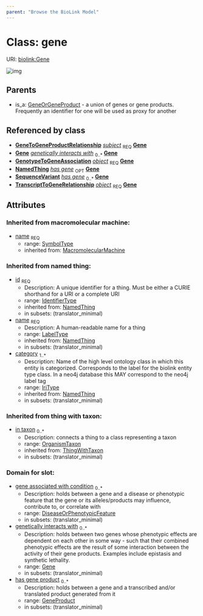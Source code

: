 ```yaml
---
parent: "Browse the BioLink Model"
---
```



# Class: gene




URI: [biolink:Gene](https://w3id.org/biolink/vocab/Gene)

![img](images/Gene.png)

## Parents

 *  is_a: [GeneOrGeneProduct](GeneOrGeneProduct.md) - a union of genes or gene products. Frequently an identifier for one will be used as proxy for another

## Referenced by class

 *  **[GeneToGeneProductRelationship](GeneToGeneProductRelationship.md)** *[subject](gene_to_gene_product_relationship_subject.md)*  <sub>REQ</sub>  **[Gene](Gene.md)**
 *  **[Gene](Gene.md)** *[genetically interacts with](genetically_interacts_with.md)*  <sub>0..*</sub>  **[Gene](Gene.md)**
 *  **[GenotypeToGeneAssociation](GenotypeToGeneAssociation.md)** *[object](genotype_to_gene_association_object.md)*  <sub>REQ</sub>  **[Gene](Gene.md)**
 *  **[NamedThing](NamedThing.md)** *[has gene](has_gene.md)*  <sub>OPT</sub>  **[Gene](Gene.md)**
 *  **[SequenceVariant](SequenceVariant.md)** *[has gene](sequence_variant_has_gene.md)*  <sub>0..*</sub>  **[Gene](Gene.md)**
 *  **[TranscriptToGeneRelationship](TranscriptToGeneRelationship.md)** *[object](transcript_to_gene_relationship_object.md)*  <sub>REQ</sub>  **[Gene](Gene.md)**

## Attributes


### Inherited from macromolecular machine:

 * [name](macromolecular_machine_name.md)  <sub>REQ</sub>
    * range: [SymbolType](SymbolType.md)
    * inherited from: [MacromolecularMachine](MacromolecularMachine.md)

### Inherited from named thing:

 * [id](id.md)  <sub>REQ</sub>
    * Description: A unique identifier for a thing. Must be either a CURIE shorthand for a URI or a complete URI
    * range: [IdentifierType](IdentifierType.md)
    * inherited from: [NamedThing](NamedThing.md)
    * in subsets: (translator_minimal)
 * [name](name.md)  <sub>REQ</sub>
    * Description: A human-readable name for a thing
    * range: [LabelType](LabelType.md)
    * inherited from: [NamedThing](NamedThing.md)
    * in subsets: (translator_minimal)
 * [category](category.md)  <sub>1..*</sub>
    * Description: Name of the high level ontology class in which this entity is categorized. Corresponds to the label for the biolink entity type class. In a neo4j database this MAY correspond to the neo4j label tag
    * range: [IriType](IriType.md)
    * inherited from: [NamedThing](NamedThing.md)
    * in subsets: (translator_minimal)

### Inherited from thing with taxon:

 * [in taxon](in_taxon.md)  <sub>0..*</sub>
    * Description: connects a thing to a class representing a taxon
    * range: [OrganismTaxon](OrganismTaxon.md)
    * inherited from: [ThingWithTaxon](ThingWithTaxon.md)
    * in subsets: (translator_minimal)

### Domain for slot:

 * [gene associated with condition](gene_associated_with_condition.md)  <sub>0..*</sub>
    * Description: holds between a gene and a disease or phenotypic feature that the gene or its alleles/products may influence, contribute to, or correlate with
    * range: [DiseaseOrPhenotypicFeature](DiseaseOrPhenotypicFeature.md)
    * in subsets: (translator_minimal)
 * [genetically interacts with](genetically_interacts_with.md)  <sub>0..*</sub>
    * Description: holds between two genes whose phenotypic effects are dependent on each other in some way - such that their combined phenotypic effects are the result of some interaction between the activity of their gene products. Examples include epistasis and synthetic lethality.
    * range: [Gene](Gene.md)
    * in subsets: (translator_minimal)
 * [has gene product](has_gene_product.md)  <sub>0..*</sub>
    * Description: holds between a gene and a transcribed and/or translated product generated from it
    * range: [GeneProduct](GeneProduct.md)
    * in subsets: (translator_minimal)
